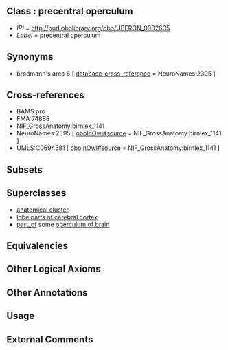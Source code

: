 
## Class : precentral operculum

 * *IRI* = http://purl.obolibrary.org/obo/UBERON_0002605
 * *Label* = precentral operculum

## Synonyms

 * brodmann's area 6 [ [database_cross_reference](../../ef/oboInOwl#hasDbXref.md) = NeuroNames:2395 ]

## Cross-references

 * BAMS:pro
 * FMA:74888
 * NIF_GrossAnatomy:birnlex_1141
 * NeuroNames:2395 [ [oboInOwl#source](../../ce/oboInOwl#source.md) = NIF_GrossAnatomy:birnlex_1141 ]
 * UMLS:C0694581 [ [oboInOwl#source](../../ce/oboInOwl#source.md) = NIF_GrossAnatomy:birnlex_1141 ]

## Subsets


## Superclasses

 * [anatomical cluster](../../UBERON/77/UBERON_0000477.md)
 * [lobe parts of cerebral cortex](../../UBERON/22/UBERON_0003022.md)
 * [part_of](../../BFO/50/BFO_0000050.md) some [operculum of brain](../../UBERON/62/UBERON_0010262.md)

## Equivalencies


## Other Logical Axioms


## Other Annotations


## Usage


## External Comments

